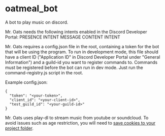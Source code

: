 # oatmeal_bot

A bot to play music on discord.

Mr. Oats needs the following intents enabled in the Discord Developer Portal:
        PRESENCE INTENT
        MESSAGE CONTENT INTENT

Mr. Oats requires a config.json file in the root, containing a token for the bot that will be using the program.
To run in development mode, this file should have a client ID ("Application ID" in Discord Developer Portal under "General Information") and a guild-id you want to register commands to. Commands must be registered before the bot can run in dev mode. Just run the command-registry.js script in the root.

Example config.json:
```
{
  "token": "<your-token>",
  "client_id": "<your-client-id>",
  "test_guild_id": "<your-guild-id>"
}
```
Mr. Oats uses play-dl to stream music from youtube or soundcloud. To avoid issues such as age restriction, you will need to [save cookies to your project folder](https://github.com/play-dl/play-dl/tree/main/instructions). 
